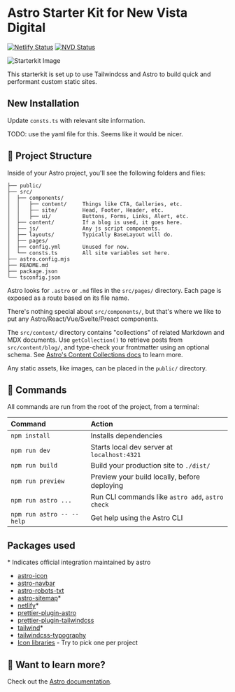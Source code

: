 # Astro Starter Kit for New Vista Digital

[![Netlify Status](https://api.netlify.com/api/v1/badges/8a58c02e-2733-4c2d-9ac7-4049f486f600/deploy-status)](https://app.netlify.com/sites/avalanche-hardwood-floors/deploys)
[![NVD Status](https://img.shields.io/badge/NVD_Starterkit-1.0.0_beta-blue)](https://github.com/NewVistaDigital/astro-starterkit)

![Starterkit Image](public/new-vista-digital-starterkit.jpg)

This starterkit is set up to use Tailwindcss and Astro to build quick and performant custom static sites.

## New Installation

Update `consts.ts` with relevant site information.

TODO: use the yaml file for this. Seems like it would be nicer.

## 🚀 Project Structure

Inside of your Astro project, you'll see the following folders and files:

```text
├── public/
├── src/
│  ├── components/
│  │   ├── content/     Things like CTA, Galleries, etc.
│  │   ├── site/        Head, Footer, Header, etc.
│  │   ├── ui/          Buttons, Forms, Links, Alert, etc.
│  ├── content/         If a blog is used, it goes here.
│  ├── js/              Any js script components.
│  ├── layouts/         Typically BaseLayout will do.
│  ├── pages/
│  ├── config.yml       Unused for now.
│  └── consts.ts        All site variables set here.
├── astro.config.mjs
├── README.md
├── package.json
└── tsconfig.json
```

Astro looks for `.astro` or `.md` files in the `src/pages/` directory. Each page is exposed as a route based on its file name.

There's nothing special about `src/components/`, but that's where we like to put any Astro/React/Vue/Svelte/Preact components.

The `src/content/` directory contains "collections" of related Markdown and MDX documents. Use `getCollection()` to retrieve posts from `src/content/blog/`, and type-check your frontmatter using an optional schema. See [Astro's Content Collections docs](https://docs.astro.build/en/guides/content-collections/) to learn more.

Any static assets, like images, can be placed in the `public/` directory.

## 🧞 Commands

All commands are run from the root of the project, from a terminal:

| Command                   | Action                                           |
| :------------------------ | :----------------------------------------------- |
| `npm install`             | Installs dependencies                            |
| `npm run dev`             | Starts local dev server at `localhost:4321`      |
| `npm run build`           | Build your production site to `./dist/`          |
| `npm run preview`         | Preview your build locally, before deploying     |
| `npm run astro ...`       | Run CLI commands like `astro add`, `astro check` |
| `npm run astro -- --help` | Get help using the Astro CLI                     |

## Packages used

\* Indicates official integration maintained by astro

- [astro-icon](https://github.com/natemoo-re/astro-icon)
- [astro-navbar](https://github.com/surjithctly/astro-navbar)
- [astro-robots-txt](https://github.com/alextim/astro-lib/tree/main/packages/astro-robots-txt#readme)
- [astro-sitemap](https://docs.astro.build/en/guides/integrations-guide/sitemap/)\*
- [netlify](https://docs.astro.build/en/guides/integrations-guide/netlify/)\*
- [prettier-plugin-astro](https://github.com/withastro/prettier-plugin-astro)
- [prettier-plugin-tailwindcss](https://github.com/tailwindlabs/prettier-plugin-tailwindcss)
- [tailwind](https://docs.astro.build/en/guides/integrations-guide/tailwind/)\*
- [tailwindcss-typography](https://github.com/tailwindlabs/tailwindcss-typography)
- [Icon libraries](https://iconify.design/) - Try to pick one per project

## 👀 Want to learn more?

Check out the [Astro documentation](https://docs.astro.build).

